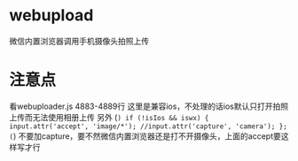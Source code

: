 # webupload
微信内置浏览器调用手机摄像头拍照上传


# 注意点
看webuploader.js 4883-4889行
这里是兼容ios，不处理的话ios默认只打开拍照上传而无法使用相册上传
另外
(```)
	if (!isIos && iswx) {
		input.attr('accept', 'image/*');
        	//input.attr('capture', 'camera');
	};
(```)
不要加capture，要不然微信内置浏览器还是打不开摄像头，上面的accept要这样写才行
